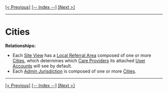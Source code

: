 [[< Previous]](care_services.md) [[-- Index --]](entity_class_index.md) [[Next >]](content_items.md)
___
# Cities

**Relationships:**
  * Each [Site View](site_views.md) has a [Local Referral Area](local_referral_areas.md) composed of one or more [Cities](cities.md), which determines which [Care Providers](care_providers.md) its attached [User Accounts](user_accounts.md) will see by default.
  * Each [Admin Jurisdiction](admin_jurisdictions.md) is composed of one or more [Cities](cities.md).

___
[[< Previous]](care_services.md) [[-- Index --]](entity_class_index.md) [[Next >]](content_items.md)
